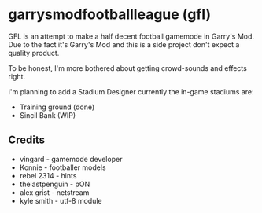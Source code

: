 # garrysmodfootballleague (gfl)
GFL is an attempt to make a half decent football gamemode in Garry's Mod. Due to the fact it's Garry's Mod and this is a side project don't expect a quality product.

To be honest, I'm more bothered about getting crowd-sounds and effects right.

I'm planning to add a Stadium Designer currently the in-game stadiums are:
* Training ground (done)
* Sincil Bank (WIP)

## Credits

* vingard - gamemode developer
* Konnie - footballer models
* rebel 2314 - hints
* thelastpenguin - pON
* alex grist - netstream
* kyle smith - utf-8 module
